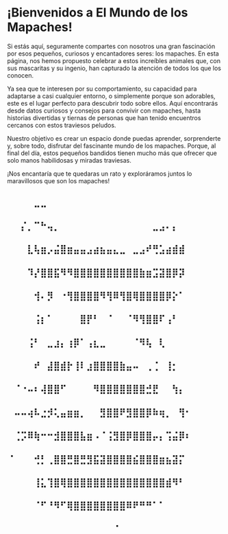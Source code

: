 # ¡Bienvenidos a El Mundo de los Mapaches!
Si estás aquí, seguramente compartes con nosotros una gran fascinación por esos pequeños, curiosos y encantadores seres: los mapaches. En esta página, nos hemos propuesto celebrar a estos increíbles animales que, con sus mascaritas y su ingenio, han capturado la atención de todos los que los conocen.

Ya sea que te interesen por su comportamiento, su capacidad para adaptarse a casi cualquier entorno, o simplemente porque son adorables, este es el lugar perfecto para descubrir todo sobre ellos. Aquí encontrarás desde datos curiosos y consejos para convivir con mapaches, hasta historias divertidas y tiernas de personas que han tenido encuentros cercanos con estos traviesos peludos.

Nuestro objetivo es crear un espacio donde puedas aprender, sorprenderte y, sobre todo, disfrutar del fascinante mundo de los mapaches. Porque, al final del día, estos pequeños bandidos tienen mucho más que ofrecer que solo manos habilidosas y miradas traviesas.

¡Nos encantaría que te quedaras un rato y exploráramos juntos lo maravillosos que son los mapaches!

## ⠀⠀⠀⠀⣀⣀⠀⠀⠀⠀⠀⠀⠀⠀⠀⠀⠀⠀⠀⠀⠀⠀⠀⠀⠀⠀⠀⠀
##  ⠀⠀⡌⡀⠉⠓⢤⡀⠀⠀⠀⠀⠀⠀⠀⠀⠀⠀⠀⠀⠀⠀⣀⣠⠄⡄⠀
## ⠀⠀⠀⣇⢧⣶⡠⣬⣿⣶⣤⣤⣠⣴⣦⣤⣄⣀⠀⣀⣠⠞⢛⣡⣴⣾⣾⠀
## ⠀⠀⠀⠹⡜⣿⣿⣯⠻⠻⣿⣿⣿⣿⣿⣿⣿⣿⣿⣿⣷⣶⣩⣽⣿⡿⡽⠀
## ⠀⠀⠀⠀⢺⠄⡻⠀⠐⢻⣿⣿⣿⣿⠻⢻⠿⢻⣿⢿⣿⣿⣿⣿⡿⡕⠁⠀
## ⠀⠀⠀⠀⢨⡆⠁⠀⠀⠀⠀⣿⡟⠃⠀⠈⠀⠀⠈⠻⢻⣿⣿⠏⢠⠃⠀⠀
## ⠀⠀⠀⢨⠃⠀⣀⣰⡄⢰⡿⠁⢠⣆⣀⠀⠀⠀⠀⠈⠻⢧⠀⢇⠀⠀⠀
## ⠀⠀⠀⠀⠞⠀⣼⣿⣾⡗⢸⠇⣰⣿⣿⣿⣿⣷⣤⠤⠀⢀⢈⠀⢸⡂⠀⠀
## ⠀⠈⠐⠤⠆⢼⣿⣿⠋⠀⠀⠀⠀⠻⣿⣿⣿⣿⣿⣿⣿⣚⣟⠀⠀⢳⡄⠀
## ⠀⠤⠤⢴⠧⣐⡺⢅⣤⣶⣶⡀⠀⠀⣻⣿⣿⠟⣻⣿⣿⡿⠷⢶⡀⠀⢻⠂
## ⠀⢈⡩⠿⢷⠒⠒⣺⣿⣿⣿⣧⣶⠠⠈⢨⣻⣿⡿⣿⣿⣿⡤⡄⢩⣬⡿⠆
## ⠈⠀⠀⠀⢚⡃⢀⣿⣿⣛⣿⣛⣻⣯⣽⣿⣿⣿⣿⣮⣿⣿⣿⣶⣦⣽⡍⠀
## ⠀⠀⠀⠀⢸⣅⢹⣿⢿⣿⣿⣿⣿⣿⣿⣿⣿⣿⣿⣿⣿⣿⣿⣿⣾⠻⠃⠀
## ⠀⠀⠀⠀⠈⠋⠘⠻⠋⢿⣿⣿⣿⣿⣿⣿⣿⣿⠿⠟⠛⠛⠁⠁⠀⠀⠀⠀
## ⠀⠀⠀⠀⠀⠀⠀⠀⠀⠀⠀⠀⠀⠀⠀⠀⠈⠀⠀⠀⠀⠀⠀⠀⠀⠀⠀⠀